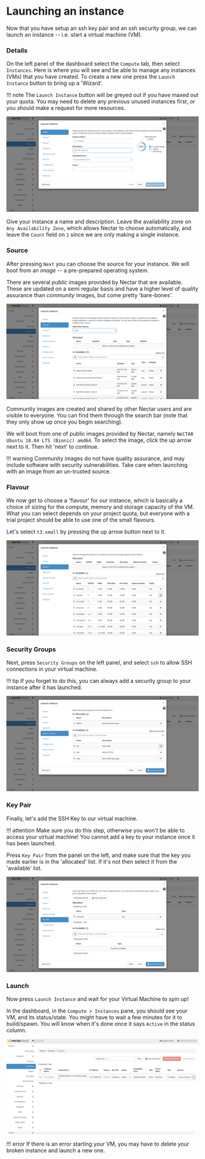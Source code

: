 # Launching an instance
Now that you have setup an ssh key pair and an ssh security group, we can launch an instance -- i.e. start a virtual machine (VM).

### Details
On the left panel of the dashboard select the `Compute` tab, then select `Instances`. Here is where you will see and be able to manage any instances (VMs) that you have created. To create a new one press the `Launch Instance` button to bring up a 'Wizard'.

!!! note
    The `Launch Instance` button will be greyed out if you have maxed out your quota. You may need to delete any previous unused instances first, or you should make a request for more resources.

![](images/launch_instance_details.png)

Give your instance a name and description. Leave the availability zone on `Any Availability Zone`, which allows Nectar to choose automatically, and leave the `Count` field on `1` since we are only making a single instance.

### Source
After pressing `Next` you can choose the source for your instance. We will boot from an *image* -- a pre-prepared operating system.

There are several *public* images provided by Nectar that are available. These are updated on a semi regular basis and have a higher level of quality assurance than *community* images, but come pretty 'bare-bones'.

![](images/launch_instance_source.png)

Community images are created and shared by other Nectar users and are visible to everyone. You can find them through the search bar (note that they only show up once you begin searching).

We will boot from one of public images provided by Nectar, namely `NeCTAR Ubuntu 18.04 LTS (Bionic) amd64`.
To select the image, click the up arrow next to it. Then hit 'next' to continue.


!!! warning
    Community images do not have quality assurance, and may include software with security vulnerabilities. Take care when launching with an image from an un-trusted source.

### Flavour
We now get to choose a 'flavour' for our instance, which is basically a choice of sizing for the compute, memory and storage capacity of the VM. What you can select depends on your project quota, but everyone with a trial project should be able to use one of the small flavours.

Let's select `t3.small` by pressing the up arrow button next to it.

![](images/launch_instance_flavour.png)


### Security Groups
Next, press `Security Groups` on the left panel, and select `ssh` to allow SSH connections in your virtual machine.

!!! tip
    If you forget to do this, you can always add a security group to your instance after it has launched.

![](images/launch_instance_security_groups.png)


### Key Pair
Finally, let's add the SSH Key to our virtual machine.

!!! attention
    Make sure you do this step, otherwise you won't be able to access your virtual machine! You cannot add a key to your instance once it has been launched.

Press `Key Pair` from the panel on the left, and make sure that the key you made earlier is in the 'allocated' list. If it's not then select it from the 'available' list.

![](images/launch_instance_key_pair.png)

### Launch
Now press `Launch Instance` and wait for your Virtual Machine to spin up!

In the dashboard, in the `Compute > Instances` pane, you should see your VM, and its status/state. You might have to wait a few minutes for it to build/spawn. You will know when it's done once it says `Active` in the status column.


![](images/my_instance.png)

!!! error
    If there is an error starting your VM, you may have to delete your broken instance and launch a new one.
